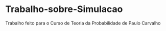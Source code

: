 # Trabalho-sobre-Simulacao
Trabalho feito para o Curso de Teoria da Probabilidade de Paulo Carvalho
